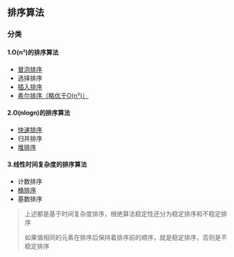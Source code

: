 ## 排序算法

### 分类

#### 1.O(n²)的排序算法

* [冒泡排序](./sort/BubbleSort.md)
* 选择排序
* [插入排序](./sort/InsertSort.md)
* [希尔排序（略优于O(n²)）](./sort/ShellSort.md)

#### 2.O(nlogn)的排序算法

* [快速排序](./sort/QuickSort.md)
* 归并排序
* [堆排序](./sort/HeapSort.md)                                                                               

#### 3.线性时间复杂度的排序算法

* 计数排序
* [桶排序](./sort/BucketSort.md)
* 基数排序

> 上述都是基于时间复杂度排序，根绝算法稳定性还分为稳定排序和不稳定排序
>
> 如果值相同的元素在排序后保持着排序前的顺序，就是稳定排序，否则是不稳定排序

